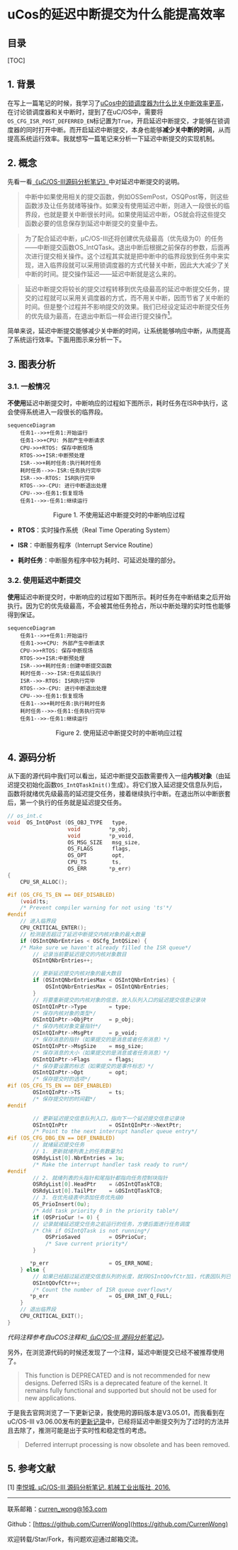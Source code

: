 uCos的延迟中断提交为什么能提高效率
===

目录
---

[TOC]

## 1. 背景

在写上一篇笔记的时候，我学习了[uCos中的锁调度器为什么比关中断效率更高](3.uCos中锁调度器为什么比关中断效率更高.md)，在讨论锁调度器和关中断时，提到了在uC/OS中，需要将`OS_CFG_ISR_POST_DEFERRED_EN`标记置为`True`，开启延迟中断提交，才能够在锁调度器的同时打开中断。而开启延迟中断提交，本身也能够**减少关中断的时间**，从而提高系统运行效率。我就想写一篇笔记来分析一下延迟中断提交的实现机制。

## 2. 概念

先看一看[《μC/OS-III源码分析笔记》](https://m.igetget.com/hybrid/v2/ebook/detail?bid=EJmMZXq1b8qOpBlD69XAdP7LEGaKJWEYBqWxRnme5vrVzo4QMZYgNyk2jNA5467K)中对延迟中断提交的说明。

> 中断中如果使用相关的提交函数，例如OSSemPost，OSQPost等，则这些函数涉及让任务就绪等操作。如果没有使用延迟中断，则进入一段很长的临界段，也就是要关中断很长时间。如果使用延迟中断，OS就会将这些提交函数必要的信息保存到延迟中断提交的变量中去。

> 为了配合延迟中断，μC/OS-III还将创建优先级最高（优先级为0）的任务——中断提交函数OS_IntQTask。退出中断后根据之前保存的参数，后面再次进行提交相关操作。这个过程其实就是把中断中的临界段放到任务中来实现，进入临界段就可以采用锁调度器的方式代替关中断，因此大大减少了关中断的时间。提交操作延迟——延迟中断就是这么来的。

> 延迟中断提交将较长的提交过程转移到优先级最高的延迟中断提交任务，提交的过程就可以采用关调度器的方式，而不用关中断，因而节省了关中断的时间。但是整个过程并不影响提交的效果。我们已经设定延迟中断提交任务的优先级为最高，在退出中断后一样会进行提交操作[<sup>1</sup>](#bib-1)。

简单来说，延迟中断提交能够减少关中断的时间，让系统能够响应中断，从而提高了系统运行效率。下面用图示来分析一下。

## 3. 图表分析

### 3.1. 一般情况

**不使用**延迟中断提交时，中断响应的过程如下图所示，耗时任务在ISR中执行，这会使得系统进入一段很长的临界段。

```mermaid
sequenceDiagram
    任务1-->>+任务1:开始运行
    任务1->>+CPU: 外部产生中断请求
    CPU->>+RTOS: 保存中断现场
    RTOS->>+ISR:中断预处理
    ISR-->>+耗时任务:执行耗时任务
    耗时任务-->>-ISR:任务执行完毕
    ISR-->>-RTOS: ISR执行完毕
    RTOS-->>-CPU: 进行中断退出处理
    CPU-->>-任务1:恢复现场
    任务1-->>-任务1:继续运行

```

$$
\text{Figure 1. 不使用延迟中断提交时的中断响应过程}
$$

- **RTOS**：实时操作系统（Real Time Operating System）

- **ISR**：中断服务程序（Interrupt Service Routine）

- **耗时任务**：中断服务程序中较为耗时、可延迟处理的部分。

### 3.2. 使用延迟中断提交

**使用**延迟中断提交时，中断响应的过程如下图所示。耗时任务在中断结束之后开始执行。因为它的优先级最高，不会被其他任务抢占，所以中断处理的实时性也能够得到保证。

```mermaid
sequenceDiagram
    任务1-->>+任务1:开始运行
    任务1->>+CPU: 外部产生中断请求
    CPU->>+RTOS: 保存中断现场
    RTOS->>+ISR:中断预处理
    ISR-->>+耗时任务:创建中断提交函数
    耗时任务-->>-ISR:任务延后执行
    ISR-->>-RTOS: ISR执行完毕
    RTOS-->>-CPU: 进行中断退出处理
    CPU-->>-任务1:恢复现场
    任务1-->>+耗时任务:执行耗时任务
    耗时任务-->>-任务1:任务执行完毕
    任务1-->>-任务1:继续运行

```

$$
\text{Figure 2. 使用延迟中断提交时的中断响应过程}
$$

## 4. 源码分析

从下面的源代码中我们可以看出，延迟中断提交函数需要传入一组**内核对象**（由延迟提交初始化函数`OS_IntQTaskInit()`生成）。将它们放入延迟提交信息队列后，函数将就绪优先级最高的延迟提交任务，接着继续执行中断。在退出所以中断嵌套后，第一个执行的任务就是延迟提交任务。

```cpp
// os_int.c
void  OS_IntQPost (OS_OBJ_TYPE   type,
                   void         *p_obj,
                   void         *p_void,
                   OS_MSG_SIZE   msg_size,
                   OS_FLAGS      flags,
                   OS_OPT        opt,
                   CPU_TS        ts,
                   OS_ERR       *p_err)
{
    CPU_SR_ALLOC();

#if (OS_CFG_TS_EN == DEF_DISABLED)
    (void)ts;
    /* Prevent compiler warning for not using 'ts'*/
#endif
    // 进入临界段
    CPU_CRITICAL_ENTER();
    // 检测是否超过了延迟中断提交内核对象的最大数量
    if (OSIntQNbrEntries < OSCfg_IntQSize) {
    /* Make sure we haven't already filled the ISR queue*/
        // 记录当前要延迟提交的内核对象数目
        OSIntQNbrEntries++;

        // 更新延迟提交内核对象的最大数目
        if (OSIntQNbrEntriesMax < OSIntQNbrEntries) {
            OSIntQNbrEntriesMax = OSIntQNbrEntries;
        }
        // 将要重新提交的内核对象的信息，放入队列入口的延迟提交信息记录块
        OSIntQInPtr->Type       = type;
        /* 保存内核对象的类型*/
        OSIntQInPtr->ObjPtr     = p_obj;
        /* 保存内核对象变量指针*/
        OSIntQInPtr->MsgPtr     = p_void;
        /* 保存消息的指针（如果提交的是消息或者任务消息）*/
        OSIntQInPtr->MsgSize    = msg_size;
        /* 保存消息的大小（如果提交的是消息或者任务消息）*/
        OSIntQInPtr->Flags      = flags;
        /* 保存要设置的标志（如果提交的是事件标志）*/
        OSIntQInPtr->Opt        = opt;
        /* 保存提交时的选项*/
#if (OS_CFG_TS_EN == DEF_ENABLED)
        OSIntQInPtr->TS         = ts;
        /* 保存提交时的时间戳*/
#endif

        // 更新延迟提交信息队列入口，指向下一个延迟提交信息记录块
        OSIntQInPtr             = OSIntQInPtr->NextPtr;
        /* Point to the next interrupt handler queue entry*/
#if (OS_CFG_DBG_EN == DEF_ENABLED)
        // 就绪延迟提交任务
        // 1. 更新就绪列表上的任务数量为1
        OSRdyList[0].NbrEntries = 1u;
        /* Make the interrupt handler task ready to run*/
#endif
        // 2. 就绪列表的头指针和尾指针都指向任务控制块指针
        OSRdyList[0].HeadPtr    = &OSIntQTaskTCB;
        OSRdyList[0].TailPtr    = &OSIntQTaskTCB;
        // 3. 在优先级表中添加任务优先级0
        OS_PrioInsert(0u);
        /* Add task priority 0 in the priority table*/
        if (OSPrioCur != 0) {
        // 记录就绪延迟提交任务之前运行的任务，方便后面进行任务调度
        /* Chk if OSIntQTask is not running*/
            OSPrioSaved         = OSPrioCur;
            /* Save current priority*/
        }

       *p_err                   = OS_ERR_NONE;
    } else {
        // 如果已经超过延迟提交信息队列的长度，就将OSIntQOvfCtr加1，代表因队列已满，没有被重新提交的内核对象个数
        OSIntQOvfCtr++;
        /* Count the number of ISR queue overflows*/
       *p_err                   = OS_ERR_INT_Q_FULL;
    }
    // 退出临界段
    CPU_CRITICAL_EXIT();
}

```

_代码注释参考自uCOS注释和[《μC/OS-III 源码分析笔记》](https://m.igetget.com/hybrid/v2/ebook/detail?bid=EJmMZXq1b8qOpBlD69XAdP7LEGaKJWEYBqWxRnme5vrVzo4QMZYgNyk2jNA5467K)。_

另外，在浏览源代码的时候还发现了一个注释，延迟中断提交已经不被推荐使用了。

> This function is DEPRECATED and is not recommended for new designs. Deferred ISRs is a deprecated feature of the kernel. It remains fully functional and supported but should not be used for new applications.

于是我去官网浏览了一下更新记录，我使用的源码版本是V3.05.01，而我看到在uC/OS-III v3.06.00发布的[更新记录](https://www.micrium.com/ucos-iii-v3-06-00/)中，已经将延迟中断提交列为了过时的方法并且去除了，推测可能是出于实时性和稳定性的考虑。

> Deferred interrupt processing is now obsolete and has been removed.

## 5. 参考文献

<div id="bib-1"></div>

[1] [李悦城. μC/OS-III 源码分析笔记. 机械工业出版社, 2016.](https://m.igetget.com/hybrid/v2/ebook/detail?bid=EJmMZXq1b8qOpBlD69XAdP7LEGaKJWEYBqWxRnme5vrVzo4QMZYgNyk2jNA5467K)

---

联系邮箱：curren_wong@163.com

Github：[https://github.com/CurrenWong](https://github.com/CurrenWong)

欢迎转载/Star/Fork，有问题欢迎通过邮箱交流。
